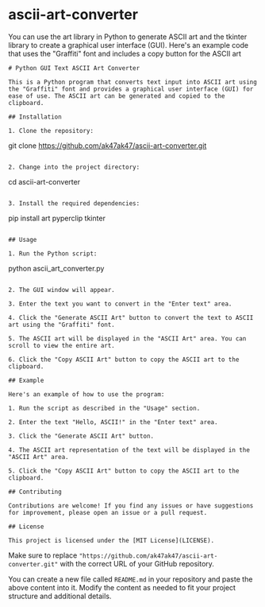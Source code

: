 # ascii-art-converter
You can use the art library in Python to generate ASCII art and the tkinter library to create a graphical user interface (GUI). Here's an example code that uses the "Graffiti" font and includes a copy button for the ASCII art

```
# Python GUI Text ASCII Art Converter

This is a Python program that converts text input into ASCII art using the "Graffiti" font and provides a graphical user interface (GUI) for ease of use. The ASCII art can be generated and copied to the clipboard.

## Installation

1. Clone the repository:

   ```
   git clone https://github.com/ak47ak47/ascii-art-converter.git
   ```

2. Change into the project directory:

   ```
   cd ascii-art-converter
   ```

3. Install the required dependencies:

   ```
   pip install art pyperclip tkinter
   ```

## Usage

1. Run the Python script:

   ```
   python ascii_art_converter.py
   ```

2. The GUI window will appear.

3. Enter the text you want to convert in the "Enter text" area.

4. Click the "Generate ASCII Art" button to convert the text to ASCII art using the "Graffiti" font.

5. The ASCII art will be displayed in the "ASCII Art" area. You can scroll to view the entire art.

6. Click the "Copy ASCII Art" button to copy the ASCII art to the clipboard.

## Example

Here's an example of how to use the program:

1. Run the script as described in the "Usage" section.

2. Enter the text "Hello, ASCII!" in the "Enter text" area.

3. Click the "Generate ASCII Art" button.

4. The ASCII art representation of the text will be displayed in the "ASCII Art" area.

5. Click the "Copy ASCII Art" button to copy the ASCII art to the clipboard.

## Contributing

Contributions are welcome! If you find any issues or have suggestions for improvement, please open an issue or a pull request.

## License

This project is licensed under the [MIT License](LICENSE).

```

Make sure to replace `"https://github.com/ak47ak47/ascii-art-converter.git"` with the correct URL of your GitHub repository.

You can create a new file called `README.md` in your repository and paste the above content into it. Modify the content as needed to fit your project structure and additional details.
